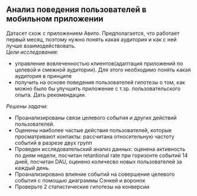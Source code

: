 ## Анализ поведения пользователей в мобильном приложении
Датасет схож с приложением Авито. Предполагается, что работает первый месяц, поэтому нужно понять какая аудитория и как с ней лучше взаимодействовать.  
_Цели исследования_:  
- управление вовлеченностью клиентов(адаптация приложений по целевой и смежной аудитории). Для этого необходимо понять какая аудитория в принципе  
- получить на основе поведения пользователей гипотезы о том, как можно было бы улучшить приложение с т.зр. пользовательского опыта. Дать рекомендации.

_Решены задачи_:  
- Проанализированы связи целевого события и других действий пользователей.
- Оценены наиболее частые действия пользователей, которые просматривают контакты: рассчитана относительную частоту событий в разрезе двух групп 
- Проведен исследовательский анализ данных: оценена активность по дням недели, посчитан retantional rate при горизонте событий 14 дней, посчитан DAU, оценено количесво новых пользователей за каждый день.
- Проанализировано влияние событий на совершение целевого события с помощью диаграммы Сэнкей и воронок
- Проверьте 2 статистические гипотезы на конверсии
